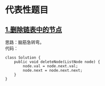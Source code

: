 # 代表性题目

## [1.删除链表中的节点](https://leetcode.cn/problems/delete-node-in-a-linked-list/description/)
思路：脑筋急转弯。    
代码：
```
class Solution {
    public void deleteNode(ListNode node) {
        node.val = node.next.val;
        node.next = node.next.next;
    }
}
```
